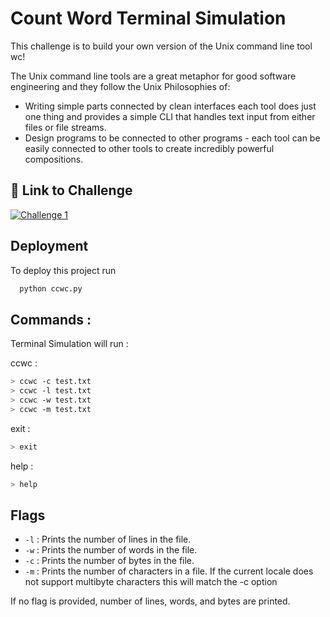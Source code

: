 # Count Word Terminal Simulation

This challenge is to build your own version of the Unix command line tool wc!

The Unix command line tools are a great metaphor for good software engineering and they follow the Unix Philosophies of:

- Writing simple parts connected by clean interfaces each tool does just one thing and provides a simple CLI that handles text input from either files or file streams.
- Design programs to be connected to other programs - each tool can be easily connected to other tools to create incredibly powerful compositions.

## 🔗 Link to Challenge

[![Challenge 1](https://img.shields.io/badge/Challenge:1-000?style=for-the-badge&logo=ko-fi&logoColor=white)](https://codingchallenges.fyi/challenges/challenge-wc/)

## Deployment

To deploy this project run

```bash
  python ccwc.py
```

## Commands :

Terminal Simulation will run :

ccwc :

```bash
> ccwc -c test.txt
> ccwc -l test.txt
> ccwc -w test.txt
> ccwc -m test.txt
```

exit :

```bash
> exit
```

help :

```bash
> help
```

## Flags

- `-l` : Prints the number of lines in the file.
- `-w` : Prints the number of words in the file.
- `-c` : Prints the number of bytes in the file.
- `-m` : Prints the number of characters in a file. If the current locale does not support multibyte characters this will match the -c option

If no flag is provided, number of lines, words, and bytes are printed.
